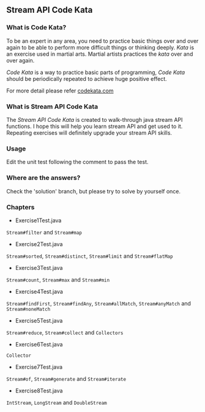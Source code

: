 ## Stream API Code Kata

### What is Code Kata?

To be an expert in any area, you need to practice basic things over and over again to be able to perform more difficult things or thinking deeply. _Kata_ is an exercise used in martial arts. Martial artists practices the _kata_ over and over again.

_Code Kata_ is a way to practice basic parts of programming, _Code Kata_ should be periodically repeated to achieve huge positive effect.

For more detail please refer [codekata.com](http://codekata.com/)

### What is Stream API Code Kata

The _Stream API Code Kata_ is created to walk-through java stream API functions. I hope this will help you learn stream API and get used to it. Repeating exercises will definitely upgrade your stream API skills.

### Usage

Edit the unit test following the comment to pass the test.

### Where are the answers?

Check the 'solution' branch, but please try to solve by yourself once.

### Chapters

+ Exercise1Test.java

`Stream#filter` and `Stream#map`

+ Exercise2Test.java

`Stream#sorted`, `Stream#distinct`, `Stream#limit` and `Stream#flatMap`

+ Exercise3Test.java

`Stream#count`, `Stream#max` and `Stream#min`

+ Exercise4Test.java

`Stream#findFirst`, `Stream#findAny`, `Stream#allMatch`, `Stream#anyMatch` and `Stream#noneMatch`

+ Exercise5Test.java

`Stream#reduce`, `Stream#collect` and `Collectors`

+ Exercise6Test.java

`Collector`

+ Exercise7Test.java

`Stream#of`, `Stream#generate` and `Stream#iterate`

+ Exercise8Test.java

`IntStream`, `LongStream` and `DoubleStream`
